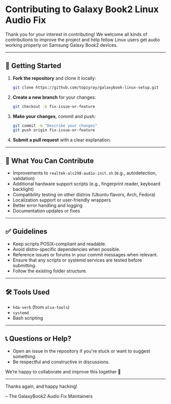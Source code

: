 # Contributing to Galaxy Book2 Linux Audio Fix

Thank you for your interest in contributing! We welcome all kinds of contributions to improve the project and help fellow Linux users get audio working properly on Samsung Galaxy Book2 devices.

---

## 🚀 Getting Started

1. **Fork the repository** and clone it locally:

   ```bash
   git clone https://github.com/topzyray/galaxybook-linux-setup.git
   ```

2. **Create a new branch** for your changes:

   ```bash
   git checkout -b fix-issue-or-feature
   ```

3. **Make your changes**, commit and push:

   ```bash
   git commit -m "Describe your changes"
   git push origin fix-issue-or-feature
   ```

4. **Submit a pull request** with a clear explanation.

---

## 🧩 What You Can Contribute

- Improvements to `realtek-alc298-audio-init.sh` (e.g., autodetection, validation)
- Additional hardware support scripts (e.g., fingerprint reader, keyboard backlight)
- Compatibility testing on other distros (Ubuntu flavors, Arch, Fedora)
- Localization support or user-friendly wrappers
- Better error handling and logging
- Documentation updates or fixes

---

## ✅ Guidelines

- Keep scripts POSIX-compliant and readable.
- Avoid distro-specific dependencies when possible.
- Reference issues or forums in your commit messages when relevant.
- Ensure that any scripts or systemd services are tested before submitting.
- Follow the existing folder structure.

---

## 🛠️ Tools Used

- `hda-verb` (from `alsa-tools`)
- `systemd`
- Bash scripting

---

## 📞 Questions or Help?

- Open an issue in the repository if you're stuck or want to suggest something.
- Be respectful and constructive in discussions.

We’re happy to collaborate and improve this together 🙌

---

Thanks again, and happy hacking!

– The GalaxyBook2 Audio Fix Maintainers
